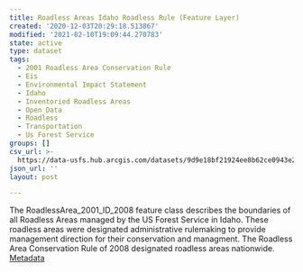 ```yaml
---
title: Roadless Areas Idaho Roadless Rule (Feature Layer)
created: '2020-12-03T20:29:18.513867'
modified: '2021-02-10T19:09:44.270783'
state: active
type: dataset
tags:
  - 2001 Roadless Area Conservation Rule
  - Eis
  - Environmental Impact Statement
  - Idaho
  - Inventoried Roadless Areas
  - Open Data
  - Roadless
  - Transportation
  - Us Forest Service
groups: []
csv_url: >-
  https://data-usfs.hub.arcgis.com/datasets/9d9e18bf21924ee8b62ce0943e292fb7_0.csv?outSR=%7B%22latestWkid%22%3A4269%2C%22wkid%22%3A4269%7D
json_url: ''
layout: post

---
```

The RoadlessArea_2001_ID_2008 feature class describes the boundaries of all Roadless Areas managed by the US Forest Service in Idaho. These roadless areas were designated administrative rulemaking to provide management direction for their conservation and managment. The Roadless Area Conservation Rule of 2008 designated roadless areas nationwide. <a href='https://data.fs.usda.gov/geodata/edw/edw_resources/meta/S_USA.RoadlessArea_ID_2008.xml' target='_blank'>Metadata</a>
